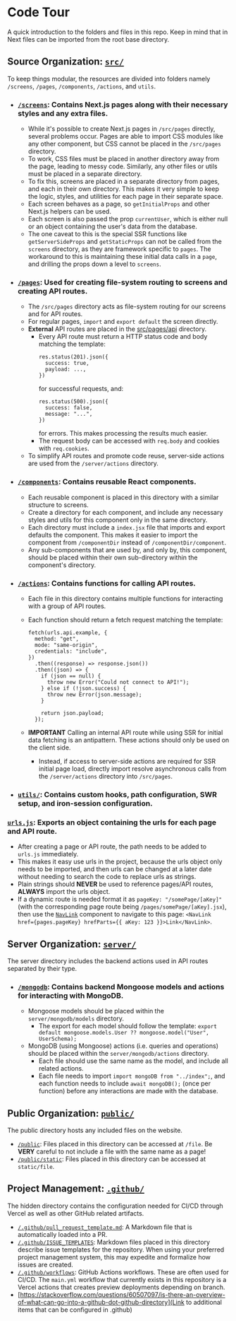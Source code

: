 # Code Tour

A quick introduction to the folders and files in this repo. Keep in mind that in Next files can be imported from the root base directory.

## Source Organization: [`src/`](src)

To keep things modular, the resources are divided into folders namely `/screens`, `/pages`, `/components`, `/actions`, and `utils`.

- ### [`/screens`](src/screens): Contains Next.js pages along with their necessary styles and any extra files.

  - While it's possible to create Next.js pages in `/src/pages` directly, several problems occur.
    Pages are able to import CSS modules like any other component, but CSS cannot be placed in the `/src/pages` directory.
  - To work, CSS files must be placed in another directory away from the page, leading to messy code.
    Similarly, any other files or utils must be placed in a separate directory.
  - To fix this, screens are placed in a separate directory from pages, and each in their own directory.
    This makes it very simple to keep the logic, styles, and utilities for each page in their separate space.
  - Each screen behaves as a page, so `getInitialProps` and other Next.js helpers can be used.
  - Each screen is also passed the prop `currentUser`, which is either null or an object containing the user's data from the database.
  - The one caveat to this is the special SSR functions like `getServerSideProps` and `getStaticProps` can not be called from the `screens` directory, as they are framework specific to `pages`. The workaround to this is maintaining these initial data calls in a `page`, and drilling the props down a level to `screens`.

- ### [`/pages`](src/pages): Used for creating file-system routing to screens and creating API routes.

  - The `/src/pages` directory acts as file-system routing for our screens and for API routes.
  - For regular pages, `import` and `export default` the screen directly.
  - **External** API routes are placed in the [src/pages/api](src/pages/api) directory.
    - Every API route must return a HTTP status code and body matching the template:
      ```
      res.status(201).json({
        success: true,
        payload: ...,
      })
      ```
      for successful requests, and:
      ```
      res.status(500).json({
        success: false,
        message: "...",
      })
      ```
      for errors. This makes processing the results much easier.
    - The request body can be accessed with `req.body` and cookies with `req.cookies`.
  - To simplify API routes and promote code reuse, server-side actions are used from the `/server/actions` directory.

- ### [`/components`](src/components): Contains reusable React components.

  - Each reusable component is placed in this directory with a similar structure to screens.
  - Create a directory for each component,
    and include any necessary styles and utils for this component only in the same directory.
  - Each directory must include a `index.jsx` file that imports and export defaults the component.
    This makes it easier to import the component from `/componentDir` instead of `/componentDir/component`.
  - Any sub-components that are used by, and only by, this component, should be placed within their
    own sub-directory within the component's directory.

- ### [`/actions`](src/actions): Contains functions for calling API routes.

  - Each file in this directory contains multiple functions for interacting with a group of API routes.
  - Each function should return a fetch request matching the template:

    ```
    fetch(urls.api.example, {
      method: "get",
      mode: "same-origin",
      credentials: "include",
    })
      .then((response) => response.json())
      .then((json) => {
        if (json == null) {
          throw new Error("Could not connect to API!");
        } else if (!json.success) {
          throw new Error(json.message);
        }

        return json.payload;
      });
    ```

  - **IMPORTANT** Calling an internal API route while using SSR for initial data fetching is an antipattern. These actions should only be used on the client side.
    - Instead, if access to server-side actions are required for SSR initial page load, directly import resolve asynchronous calls from the `/server/actions` directory into `/src/pages`.

- ### [`utils/`](utils): Contains custom hooks, path configuration, SWR setup, and iron-session configuration.

### [`urls.js`](utils/urls.js): Exports an object containing the urls for each page and API route.

- After creating a page or API route, the path needs to be added to `urls.js` immediately.
- This makes it easy use urls in the project, because the urls object only needs to be imported,
  and then urls can be changed at a later date without needing to search the code to replace urls as strings.
- Plain strings should **NEVER** be used to reference pages/API routes, **ALWAYS** import the urls object.
- If a dynamic route is needed format it as `pageKey: "/somePage/[aKey]"` (with the corresponding page route being `/pages/somePage/[aKey].jsx`),
  then use the [`NavLink`](src/components/NavLink/NavLink.jsx) component to navigate to this page:
  `<NavLink href={pages.pageKey} hrefParts={{ aKey: 123 }}>Link</NavLink>`.

## Server Organization: [`server/`](server)

The server directory includes the backend actions used in API routes separated by their type.

- ### [`/mongodb`](server/mongodb): Contains backend Mongoose models and actions for interacting with MongoDB.

  - Mongoose models should be placed within the `server/mongodb/models` directory.
    - The export for each model should follow the template:
      `export default mongoose.models.User ?? mongoose.model("User", UserSchema);`
  - MongoDB (using Mongoose) actions (i.e. queries and operations) should be placed within the `server/mongodb/actions` directory.
    - Each file should use the same name as the model, and include all related actions.
    - Each file needs to import `import mongoDB from "../index";`,
      and each function needs to include `await mongoDB();` (once per function) before any interactions are made with the database.

## Public Organization: [`public/`](public)

The public directory hosts any included files on the website.

- [`/public`](public): Files placed in this directory can be accessed at `/file`.
  Be **VERY** careful to not include a file with the same name as a page!
- [`/public/static`](public/static): Files placed in this directory can be accessed at `static/file`.

## Project Management: [`.github/`](.github)

The hidden directory contains the configuration needed for CI/CD through Vercel as well as other GitHub related artifacts.

- [`/.github/pull_request_template.md`](.github/pull_request_template.md): A Markdown file that is automatically loaded into a PR.
- [`/.github/ISSUE_TEMPLATES`](.github/ISSUE_TEMPLATES): Markdown files placed in this directory describe issue templates for the repository. When using your preferred project management system, this may expedite and formalize how issues are created.
- [`/.github/workflows`](.github/workflows): GitHub Actions workflows. These are often used for CI/CD. The `main.yml` workflow that currently exists in this repository is a Vercel actions that creates preview deployments depending on branch.
- [https://stackoverflow.com/questions/60507097/is-there-an-overview-of-what-can-go-into-a-github-dot-github-directory](Link to additional items that can be configured in .github)
